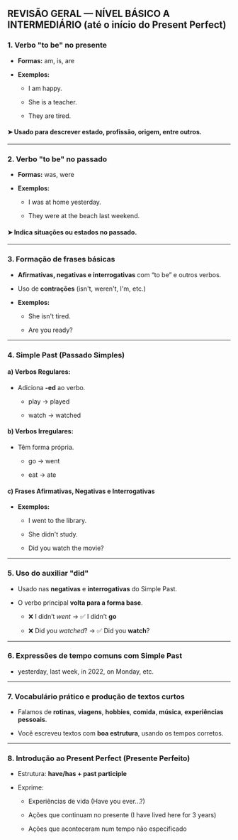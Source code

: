 ## **REVISÃO GERAL — NÍVEL BÁSICO A INTERMEDIÁRIO (até o início do Present Perfect)**

###  1. **Verbo "to be" no presente**

- **Formas:** am, is, are
     
- **Exemplos:**
    
    - I am happy.
        
    - She is a teacher.
        
    - They are tired.
         

#### ➤ Usado para descrever **estado**, **profissão**, **origem**, entre outros.

---

###  2. **Verbo "to be" no passado**

- **Formas:** was, were
    
- **Exemplos:**
    
    - I was at home yesterday.
        
    - They were at the beach last weekend.
        

#### ➤ Indica **situações ou estados no passado**.

---

###  3. **Formação de frases básicas**

- **Afirmativas, negativas e interrogativas** com “to be” e outros verbos.
    
- Uso de **contrações** (isn't, weren't, I'm, etc.)
    
- **Exemplos:**
    
    - She isn't tired.
        
    - Are you ready?
        

---

###  4. **Simple Past (Passado Simples)**

#### a) **Verbos Regulares:**

- Adiciona **-ed** ao verbo.
    
    - play → played
        
    - watch → watched
        

#### b) **Verbos Irregulares:**

- Têm forma própria.
    
    - go → went
        
    - eat → ate
        

#### c) **Frases Afirmativas, Negativas e Interrogativas**

- **Exemplos:**
    
    - I went to the library.
        
    - She didn't study.
        
    - Did you watch the movie?
        

---

###  5. **Uso do auxiliar "did"**

- Usado nas **negativas** e **interrogativas** do Simple Past.
    
- O verbo principal **volta para a forma base**.
    
    - ❌ I didn’t _went_ → ✅ I didn’t **go**
        
    - ❌ Did you _watched_? → ✅ Did you **watch**?
        

---

###  6. **Expressões de tempo comuns com Simple Past**

- yesterday, last week, in 2022, on Monday, etc.
    

---

###  7. **Vocabulário prático e produção de textos curtos**

- Falamos de **rotinas**, **viagens**, **hobbies**, **comida**, **música**, **experiências pessoais**.
    
- Você escreveu textos com **boa estrutura**, usando os tempos corretos.
    

---

###  8. **Introdução ao Present Perfect (Presente Perfeito)**

- Estrutura: **have/has + past participle**
    
- Exprime:
    
    - Experiências de vida (Have you ever...?)
        
    - Ações que continuam no presente (I have lived here for 3 years)
        
    - Ações que aconteceram num tempo não especificado